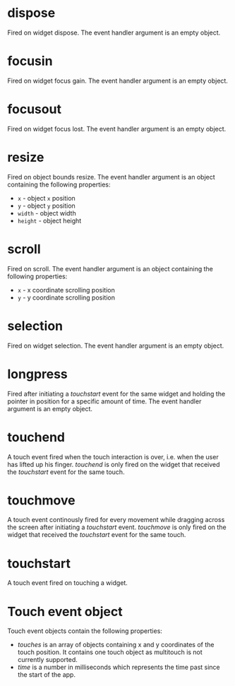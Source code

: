 dispose
=======
Fired on widget dispose. The event handler argument is an empty object.

focusin
=======
Fired on widget focus gain. The event handler argument is an empty object.

focusout
=======
Fired on widget focus lost. The event handler argument is an empty object.

resize
======
Fired on object bounds resize. The event handler argument is an object
containing the following properties:

* `x` - object `x` position
* `y` - object `y` position
* `width` - object width
* `height` - object height

scroll
======
Fired on scroll. The event handler argument is an object containing the
following properties:

* `x` - x coordinate scrolling position
* `y` - y coordinate scrolling position

selection
=========
Fired on widget selection. The event handler argument is an empty object.

longpress
=========
Fired after initiating a *touchstart* event for the same widget and holding the
pointer in position for a specific amount of time. The event handler argument is
an empty object.

touchend
========
A touch event fired when the touch interaction is over, i.e. when the user has
lifted up his finger. *touchend* is only fired on the widget that received the
*touchstart* event for the same touch.

touchmove
=========
A touch event continously fired for every movement while dragging across the
screen after initiating a *touchstart* event. *touchmove* is only fired on the
widget that received the *touchstart* event for the same touch.

touchstart
==========
A touch event fired on touching a widget.

Touch event object
==================
Touch event objects contain the following properties:

* *touches* is an array of objects containing x and y coordinates of the touch
position. It contains one touch object as multitouch is not currently supported.
* *time* is a number in milliseconds which represents the time past since the
start of the app.